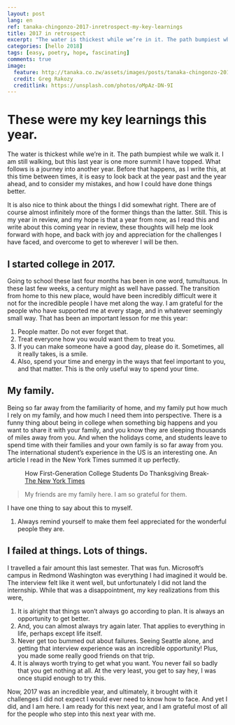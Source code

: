 ```yaml
---
layout: post
lang: en
ref: tanaka-chingonzo-2017-inretrospect-my-key-learnings
title: 2017 in retrospect
excerpt: "The water is thickest while we’re in it. The path bumpiest while we walk it."
categories: [hello 2018]
tags: [easy, poetry, hope, fascinating]
comments: true
image:
  feature: http://tanaka.co.zw/assets/images/posts/tanaka-chingonzo-2017-inretrospect-my-key-learnings.jpg
  credit: Greg Rakozy
  creditlink: https://unsplash.com/photos/oMpAz-DN-9I
---
```


# These were my key learnings this year.

<meta property="og:image" content="http://tanaka.co.zw/assets/images/posts/tanaka-chingonzo-2017-inretrospect-my-key-learnings.jpg">

The water is thickest while we’re in it. The path bumpiest while we walk it. I am still walking, but this last year is one more summit I have topped. What follows is a journey into another year. Before that happens, as I write this, at this time between times, it is easy to look back at the year past and the year ahead, and to consider my mistakes, and how I could have done things better.

 It is also nice to think about the things I did somewhat right. There are of course almost infinitely more of the former things than the latter. Still. This is my year in review, and my hope is that a year from now, as I read this and write about this coming year in review, these thoughts will help me look forward with hope, and back with joy and appreciation for the challenges I have faced, and overcome to get to wherever I will be then.

## I started college in 2017.

Going to school these last four months has been in one word, tumultuous. In these last few weeks, a century might as well have passed. The transition from home to this new place, would have been incredibly difficult were it not for the incredible people I have met along the way. I am grateful for the people who have supported me at every stage, and in whatever seemingly small way. That has been an important lesson for me this year:

1. People matter. Do not ever forget that.
2. Treat everyone how you would want them to treat you.
3. If you can make someone have a good day, please do it. Sometimes, all it really takes, is a smile.
4. Also, spend your time and energy in the ways that feel important to you, and that matter. This is the only useful way to spend your time.

## My family.

Being so far away from the familiarity of home, and my family put how much I rely on my family, and how much I need them into perspective. There is a funny thing about being in college when something big happens and you want to share it with your family, and you know they are sleeping thousands of miles away from you. And when the holidays come, and students leave to spend time with their families and your own family is so far away from you. The international student’s experience in the US is an interesting one. An article I read in the New York Times summed it up perfectly.

<figure class="sidebar">
  <figcaption>How First-Generation College Students Do Thanksgiving Break-  <a href="https://www.nytimes.com/2017/11/18/opinion/sunday/college-thanksgiving-alone.html" target="_blank">The New York Times</a></figcaption>
</figure>

> My friends are my family here. I am so grateful for them.

I have one thing to say about this to myself.

 1. Always remind yourself to make them feel appreciated for the wonderful people they are.

## I failed at things. Lots of things.

I travelled a fair amount this last semester. That was fun. Microsoft’s campus in Redmond Washington was everything I had imagined it would be. The interview felt like it went well, but unfortunately I did not land the internship. While that was a disappointment, my key realizations from this were,


 1. It is alright that things won’t always go according to plan. It is always an opportunity to get better.
 2. And, you can almost always try again later. That applies to everything in life, perhaps except life itself.
 3. Never get too bummed out about failures. Seeing Seattle alone, and getting that interview experience was an incredible opportunity! Plus, you made some really good friends on that trip.
 4. It is always worth trying to get what you want. You never fail so badly that you get nothing at all. At the very least, you get to say hey, I was once stupid enough to try this.

Now, 2017 was an incredible year, and ultimately, it brought with it challenges I did not expect I would ever need to know how to face. And yet I did, and I am here. I am ready for this next year, and I am grateful most of all for the people who step into this next year with me.
